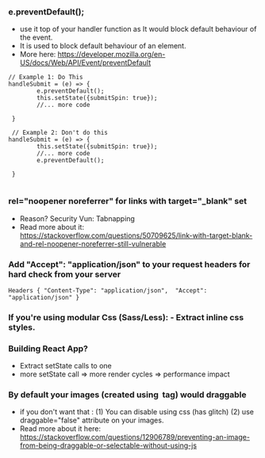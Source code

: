 ### e.preventDefault();

- use it top of your handler function as It would block default behaviour of the event.
- It is used to block default behaviour of an element.
- More here: https://developer.mozilla.org/en-US/docs/Web/API/Event/preventDefault
    


```
// Example 1: Do This
handleSubmit = (e) => {
        e.preventDefault();  
        this.setState({submitSpin: true});
        //... more code
        
 }
 
 // Example 2: Don't do this
handleSubmit = (e) => {
        this.setState({submitSpin: true});
        //... more code
        e.preventDefault();  
        
 }
 
```


### rel="noopener noreferrer" for links with target="_blank" set
- Reason? Security Vun: Tabnapping
- Read more about it: https://stackoverflow.com/questions/50709625/link-with-target-blank-and-rel-noopener-noreferrer-still-vulnerable 




### Add "Accept": "application/json" to your request headers for hard check from your server

```
Headers { "Content-Type": "application/json",  "Accept": "application/json" }
```


### If you're using modular Css (Sass/Less): - Extract inline css styles.


### Building React App?
- Extract setState calls to one
-  more setState call => more render cycles => performance impact


### By default your images (created using <img /> tag) would draggable
- if you don't want that : (1) You can disable using css (has glitch) (2) use draggable="false" attribute on your images.
- Read more about it here: https://stackoverflow.com/questions/12906789/preventing-an-image-from-being-draggable-or-selectable-without-using-js





